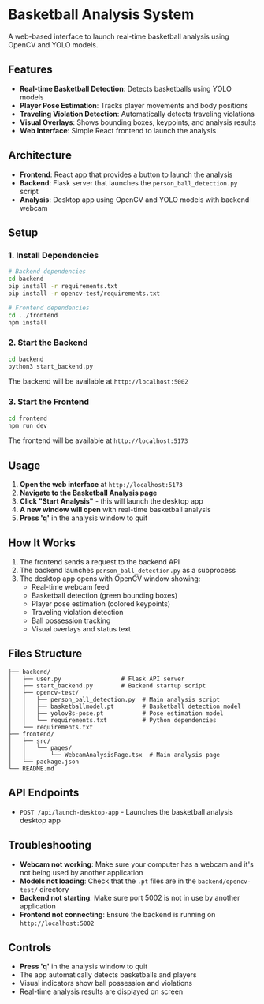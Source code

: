 # Basketball Analysis System

A web-based interface to launch real-time basketball analysis using OpenCV and YOLO models.

## Features

- **Real-time Basketball Detection**: Detects basketballs using YOLO models
- **Player Pose Estimation**: Tracks player movements and body positions
- **Traveling Violation Detection**: Automatically detects traveling violations
- **Visual Overlays**: Shows bounding boxes, keypoints, and analysis results
- **Web Interface**: Simple React frontend to launch the analysis

## Architecture

- **Frontend**: React app that provides a button to launch the analysis
- **Backend**: Flask server that launches the `person_ball_detection.py` script
- **Analysis**: Desktop app using OpenCV and YOLO models with backend webcam

## Setup

### 1. Install Dependencies

```bash
# Backend dependencies
cd backend
pip install -r requirements.txt
pip install -r opencv-test/requirements.txt

# Frontend dependencies
cd ../frontend
npm install
```

### 2. Start the Backend

```bash
cd backend
python3 start_backend.py
```

The backend will be available at `http://localhost:5002`

### 3. Start the Frontend

```bash
cd frontend
npm run dev
```

The frontend will be available at `http://localhost:5173`

## Usage

1. **Open the web interface** at `http://localhost:5173`
2. **Navigate to the Basketball Analysis page**
3. **Click "Start Analysis"** - this will launch the desktop app
4. **A new window will open** with real-time basketball analysis
5. **Press 'q'** in the analysis window to quit

## How It Works

1. The frontend sends a request to the backend API
2. The backend launches `person_ball_detection.py` as a subprocess
3. The desktop app opens with OpenCV window showing:
   - Real-time webcam feed
   - Basketball detection (green bounding boxes)
   - Player pose estimation (colored keypoints)
   - Traveling violation detection
   - Ball possession tracking
   - Visual overlays and status text

## Files Structure

```
├── backend/
│   ├── user.py                 # Flask API server
│   ├── start_backend.py        # Backend startup script
│   ├── opencv-test/
│   │   ├── person_ball_detection.py  # Main analysis script
│   │   ├── basketballmodel.pt        # Basketball detection model
│   │   ├── yolov8s-pose.pt           # Pose estimation model
│   │   └── requirements.txt          # Python dependencies
│   └── requirements.txt
├── frontend/
│   ├── src/
│   │   └── pages/
│   │       └── WebcamAnalysisPage.tsx  # Main analysis page
│   └── package.json
└── README.md
```

## API Endpoints

- `POST /api/launch-desktop-app` - Launches the basketball analysis desktop app

## Troubleshooting

- **Webcam not working**: Make sure your computer has a webcam and it's not being used by another application
- **Models not loading**: Check that the `.pt` files are in the `backend/opencv-test/` directory
- **Backend not starting**: Make sure port 5002 is not in use by another application
- **Frontend not connecting**: Ensure the backend is running on `http://localhost:5002`

## Controls

- **Press 'q'** in the analysis window to quit
- The app automatically detects basketballs and players
- Visual indicators show ball possession and violations
- Real-time analysis results are displayed on screen 